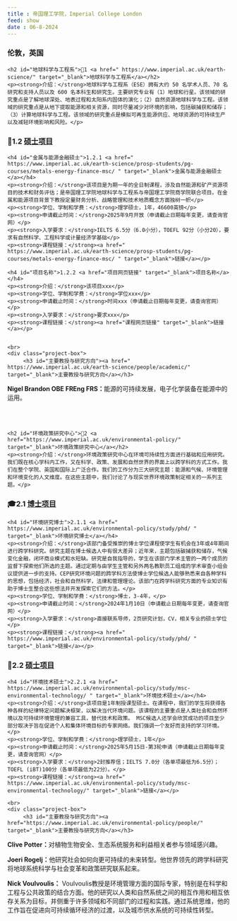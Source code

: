 ```yaml
---
title : 帝国理工学院，Imperial College London
feed: show
date : 06-8-2024
---
```


<html lang="zh">
<head>
    <meta charset="UTF-8">
    <title>帝国理工学院，Imperial College London </title>
    <link rel="stylesheet" href="/assets/css/CSS.css">
</head>
<body>
    <h3>伦敦，英国</h3>

    <h2 id="地球科学与工程系">🏫1 <a href=" https://www.imperial.ac.uk/earth-science/" target="_blank">地球科学与工程系</a></h2>
    <p><strong>介绍：</strong>地球科学与工程系（ESE）拥有大约 50 名学术人员、70 名研究和支持人员以及 600 名本科生和研究生。主要研究专业有（1）地球和行星。该领域的研究重点是了解地球深处、地表过程和太阳系内固体的演化；（2）自然资源地球科学与工程。该领域的研究重点是从地下提取能源和相关资源，同时尽量减少对环境的影响，包括碳捕获和储存；（3）计算地球科学与工程。该领域的研究重点是模拟可再生能源供应、地球资源的可持续生产以及减轻环境影响和风险。</p>

<h3 id="硕士项目">📖1.2 <a href=" https://www.imperial.ac.uk/earth-science/prosp-students/pg-courses/" target="_blank">硕士项目</a></h3>

    <h4 id="金属与能源金融硕士">1.2.1 <a href=" https://www.imperial.ac.uk/earth-science/prosp-students/pg-courses/metals-energy-finance-msc/ " target="_blank">金属与能源金融硕士</a></h4>
    <p><strong>介绍：</strong>该项目是为期一年的全日制课程，涉及自然能源和矿产资源项目的技术和财务评估；是帝国理工学院地球科学与工程系与帝国理工学院商学院联合项目。在金属和能源项目背景下教授定量财务分析、战略管理和技术地质概念方面独树一帜</p>
    <p><strong>学位、学制和学费：</strong>理学硕士，1年，46600英镑</p>
    <p><strong>申请截止时间：</strong>2025年9月开放（申请截止日期每年变更，请查询官网）</p>
    <p><strong>入学要求：</strong>IELTS 6.5分（6.0小分），TOEFL 92分（小分20），要求有自然科学、工程科学或计量经济学基础</p>
    <p><strong>课程链接：</strong><a href=" https://www.imperial.ac.uk/earth-science/prosp-students/pg-courses/metals-energy-finance-msc/ " target="_blank">链接</a></p>

    <h4 id="项目名称">1.2.2 <a href="项目网页链接" target="_blank">项目名称</a></h4>
    <p><strong>介绍：</strong>该项目xxx</p>
    <p><strong>学位、学制和学费：</strong>学位xxx</p>
    <p><strong>申请截止时间：</strong>时间xxx（申请截止日期每年变更，请查询官网）</p>
    <p><strong>入学要求：</strong>要求xxx</p>
    <p><strong>课程链接：</strong><a href="课程网页链接" target="_blank">链接</a></p>

   
    <br>
    <div class="project-box">
         <h3 id="主要教授与研究方向"><a href=" https://www.imperial.ac.uk/earth-science/people/academic/" target="_blank">主要教授与研究方向</a></h3>
<p><strong> Nigel Brandon OBE FREng FRS：</strong>能源的可持续发展，电子化学装备在能源中的运用。</p>
    </div>
    <br>
    <br>

    <h2 id="环境政策研究中心">🏫2 <a href="https://www.imperial.ac.uk/environmental-policy/" target="_blank">环境政策研究中心</a></h2>
    <p><strong>介绍：</strong>环境政策研究中心在环境可持续性方面进行基础和应用研究。我们既在核心学科内工作，又在科学、政策、发展和自然世界的界面上以跨学科的方式工作。我们在整个学院、英国和国际上广泛合作。我们的工作分为三大研究主题：能源和气候、环境管理和环境变化的人文维度。在这些主题中，我们讨论了与现实世界环境政策制定相关的一系列主题。</p>

<h3 id="博士项目">🎓2.1 <a href=" https://www.imperial.ac.uk/environmental-policy/study/phd " target="_blank">博士项目</a></h3>

    <h4 id="环境研究博士">2.1.1 <a href=" https://www.imperial.ac.uk/environmental-policy/study/phd/ " target="_blank">环境研究博士</a></h4>
    <p><strong>介绍：</strong>该部门备受推崇的博士学位课程使学生有机会在3年或4年期间进行跨学科研究。研究主题在博士候选人中有很大差异；近年来，主题包括碳捕获和储存，气候变化金融，闭环商业模式和水短缺。研究是自我指导的，学生在该部门学术主管的一两个成员的监督下探索他们所选的主题。通过定期与由学生主管和另外两名教职员工组成的学术审查小组会议提供进一步的支持。CEP研究环境问题的跨学科方法使博士学位候选人能够熟悉来自各种学科的思想，包括经济，社会和自然科学，法律和管理理论。该部门在跨学科研究方面的专业知识有助于博士生整合这些想法并开发探索它们的方法。</p>
    <p><strong>学位、学制和学费：</strong>博士，3-4年，</p>
    <p><strong>申请截止时间：</strong>2024年1月10日（申请截止日期每年变更，请查询官网）</p>
    <p><strong>入学要求：</strong>直接联系导师，2页研究计划，CV，相关专业的硕士学位</p>
    <p><strong>课程链接：</strong><a href=" https://www.imperial.ac.uk/environmental-policy/study/phd/ " target="_blank">链接</a></p>

 <h3 id="硕士项目">📖2.2 <a href=" https://www.imperial.ac.uk/environmental-policy/study/msc-environmental-technology/ " target="_blank">硕士项目</a></h3>

    <h4 id="环境技术硕士">2.2.1 <a href=" https://www.imperial.ac.uk/environmental-policy/study/msc-environmental-technology/ " target="_blank">环境技术硕士</a></h4>
    <p><strong>介绍：</strong>该项目是1年制授课型硕士。在课程中，我们的学生将获得各种各样的纪律特定问题解决框架，以解决当代环境问题。该课程的主要重点是人类社会和自然环境以及可持续环境管理的兼容工具，替代技术和政策。 MSC候选人还学会欣赏成功的项目至少部分取决于旨在促进个人和集体环境目标的专家网络。我们强调一个友好而支持的学习环境。</p>
    <p><strong>学位、学制和学费：</strong>理学硕士，1年</p>
    <p><strong>申请截止时间：</strong>2025年5月15日-第3轮申请（申请截止日期每年变更，请查询官网）</p>
    <p><strong>入学要求：</strong>2封推荐信；IELTS 7.0分（各单项最低为6.5分）；TOEFL (iBT)100分（各单项最低为22分）。</p>
    <p><strong>课程链接：</strong><a href=" https://www.imperial.ac.uk/environmental-policy/study/msc-environmental-technology/" target="_blank">链接</a></p>
   
    <br>
    <div class="project-box">
         <h3 id="主要教授与研究方向"><a href="https://www.imperial.ac.uk/environmental-policy/people/" target="_blank">主要教授与研究方向</a></h3>
<p><strong> Clive Potter：</strong>对植物生物安全、生态系统服务和利益相关者参与领域感兴趣。</p>
        <p><strong> Joeri Rogelj：</strong>他研究社会如何向更可持续的未来转型。他世界领先的跨学科研究将地球系统科学与社会变革和政策研究联系起来。</p>
        <p><strong> Nick Voulvoulis：</strong> Voulvoulis教授是环境管理方面的国际专家，特别是在科学和工程与公共政策的结合方面。他的研究以人类和自然系统之间的相互作用和相互依存关系为目标，并侧重于许多领域和不同部门的过程和实践。通过系统思维，他的工作旨在促进向可持续循环经济的过渡，以及城市供水系统的可持续性转型。</p>
    </div>

</body>
</html>

